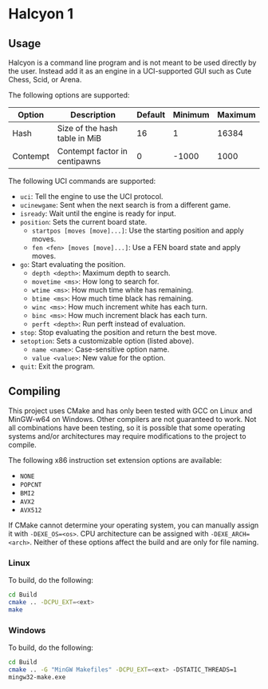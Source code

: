 # Halcyon 1

## Usage 

Halcyon is a command line program and is not meant to be used directly by the 
user. Instead add it as an engine in a UCI-supported GUI such as Cute Chess, 
Scid, or Arena. 

The following options are supported: 

| Option   | Description                   | Default | Minimum | Maximum |
| -------- | ----------------------------- | ------- | ------- | ------- |
| Hash     | Size of the hash table in MiB |      16 |       1 |   16384 | 
| Contempt | Contempt factor in centipawns |       0 |   -1000 |    1000 | 

The following UCI commands are supported: 

* `uci`: Tell the engine to use the UCI protocol.
* `ucinewgame`: Sent when the next search is from a different game.
* `isready`: Wait until the engine is ready for input.
* `position`: Sets the current board state.
    * `startpos [moves [move]...]`: Use the starting position and apply moves.
    * `fen <fen> [moves [move]...]`: Use a FEN board state and apply moves.
* `go`: Start evaluating the position.
    * `depth <depth>`: Maximum depth to search. 
    * `movetime <ms>`: How long to search for. 
    * `wtime <ms>`: How much time white has remaining.
    * `btime <ms>`: How much time black has remaining.
    * `winc <ms>`: How much increment white has each turn. 
    * `binc <ms>`: How much increment black has each turn. 
    * `perft <depth>`: Run perft instead of evaluation. 
* `stop`: Stop evaluating the position and return the best move. 
* `setoption`: Sets a customizable option (listed above).
    * `name <name>`: Case-sensitive option name. 
    * `value <value>`: New value for the option. 
* `quit`: Exit the program. 

## Compiling 

This project uses CMake and has only been tested with GCC on Linux and 
MinGW-w64 on Windows. Other compilers are not guaranteed to work. Not all 
combinations have been testing, so it is possible that some operating systems 
and/or architectures may require modifications to the project to compile. 

The following x86 instruction set extension options are available: 
* `NONE`
* `POPCNT`
* `BMI2` 
* `AVX2`
* `AVX512`

If CMake cannot determine your operating system, you can manually assign it 
with `-DEXE_OS=<os>`. CPU architecture can be assigned with 
`-DEXE_ARCH=<arch>`. Neither of these options affect the build and are only for 
file naming. 

### Linux 

To build, do the following: 
```sh
cd Build
cmake .. -DCPU_EXT=<ext>
make
```

### Windows 

To build, do the following: 
```sh
cd Build
cmake .. -G "MinGW Makefiles" -DCPU_EXT=<ext> -DSTATIC_THREADS=1
mingw32-make.exe
```
